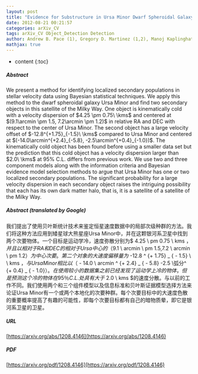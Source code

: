 ```yaml
---
layout: post
title: "Evidence for Substructure in Ursa Minor Dwarf Spheroidal Galaxy using a Bayesian Object Detection Method"
date: 2012-08-21 00:21:57
categories: arXiv_CV
tags: arXiv_CV Object_Detection Detection
author: Andrew B. Pace (1), Gregory D. Martinez (1,2), Manoj Kaplinghat (1), Ricardo R. Muñoz (3, 4),  ((1) Center for Cosmology, Department of Physics and Astronomy, University of California, Irvine, (2) The Oskar Klein Center, Department of Physics, Stockholm University, (3) Departamento de Astronomía, Universidad de Chile, (4) Department of Astronomy, Yale University)
mathjax: true
---
```


* content
{:toc}

##### Abstract
We present a method for identifying localized secondary populations in stellar velocity data using Bayesian statistical techniques. We apply this method to the dwarf spheroidal galaxy Ursa Minor and find two secondary objects in this satellite of the Milky Way. One object is kinematically cold with a velocity dispersion of $4.25 \pm 0.75\ \kms$ and centered at $(9.1\arcmin \pm 1.5, 7.2\arcmin \pm 1.2)$ in relative RA and DEC with respect to the center of Ursa Minor. The second object has a large velocity offset of $-12.8^{+1.75}_{-1.5}\ \kms$ compared to Ursa Minor and centered at $(-14.0\arcmin^{+2.4}_{-5.8}, -2.5\arcmin^{+0.4}_{-1.0})$. The kinematically cold object has been found before using a smaller data set but the prediction that this cold object has a velocity dispersion larger than $2.0\ \kms$ at 95% C.L. differs from previous work. We use two and three component models along with the information criteria and Bayesian evidence model selection methods to argue that Ursa Minor has one or two localized secondary populations. The significant probability for a large velocity dispersion in each secondary object raises the intriguing possibility that each has its own dark matter halo, that is, it is a satellite of a satellite of the Milky Way.

##### Abstract (translated by Google)
我们提出了使用贝叶斯统计技术来鉴定恒星速度数据中的局部次级种群的方法。我们将这种方法应用到矮星球大熊星座Ursa Minor中，并在这颗银河系卫星中找到两个次要物体。一个目标是运动学冷，速度弥散分别为$ 4.25 \ pm 0.75 \ kms $，并且以相对于RA和DEC的相对于Ursa中心的$（9.1 \ arcmin \ pm 1.5,7.2 \ arcmin \ pm 1.2）$为中心次要。第二个对象的大速度偏移量为$ -12.8 ^ {+ 1.75} _ { -  1.5} \ \ kms $，与Ursa Minor相比以$（ -  14.0 \ arcmin ^ {+ 2.4} _ { -  5.8} -2.5 \弧分^ {+ 0.4} _ { -  1.0}）$。在使用较小的数据集之前已经发现了运动学上冷的物体，但是预测这个冷的物体在95％C.L.处具有大于$ 2.0 \ kms $的速度分散。与以前的工作不同。我们使用两个和三个组件模型以及信息标准和贝叶斯证据模型选择方法来论证Ursa Minor有一个或两个本地化的次要种群。每个次要目标中的大速度色散的重要概率提高了有趣的可能性，即每个次要目标都有自己的暗物质晕，即它是银河系卫星的卫星。

##### URL
[https://arxiv.org/abs/1208.4146](https://arxiv.org/abs/1208.4146)

##### PDF
[https://arxiv.org/pdf/1208.4146](https://arxiv.org/pdf/1208.4146)


